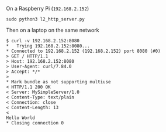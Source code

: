 On a Raspberry Pi (`192.168.2.152`)
```
sudo python3 l2_http_server.py
```

Then on a laptop on the same network
```
$ curl -v 192.168.2.152:8080
*   Trying 192.168.2.152:8080...
* Connected to 192.168.2.152 (192.168.2.152) port 8080 (#0)
> GET / HTTP/1.1
> Host: 192.168.2.152:8080
> User-Agent: curl/7.84.0
> Accept: */*
> 
* Mark bundle as not supporting multiuse
< HTTP/1.1 200 OK
< Server: MySimpleServer/1.0
< Content-Type: text/plain
< Connection: close
< Content-Length: 13
< 
Hello World
* Closing connection 0
```
